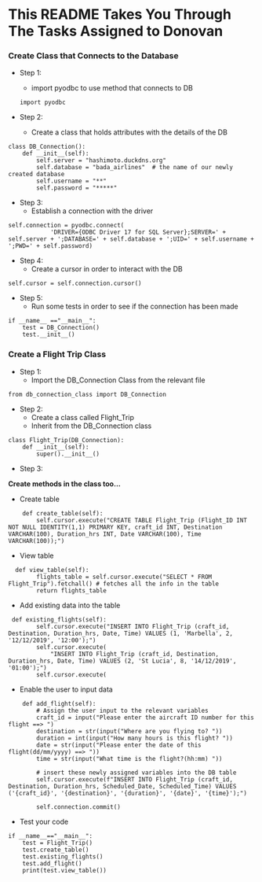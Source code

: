 # This README Takes You Through The Tasks Assigned to Donovan

### Create Class that Connects to the Database
* Step 1:
    - import pyodbc to use method that connects to DB
    
    ```import pyodbc ```
    
* Step 2:
    - Create a class that holds attributes with the details of the DB
```
class DB_Connection():
    def __init__(self):
        self.server = "hashimoto.duckdns.org"
        self.database = "bada_airlines"  # the name of our newly created database
        self.username = "**"
        self.password = "*****"
```

* Step 3:
    - Establish a connection with the driver
```
self.connection = pyodbc.connect(
            'DRIVER={ODBC Driver 17 for SQL Server};SERVER=' + self.server + ';DATABASE=' + self.database + ';UID=' + self.username + ';PWD=' + self.password)
```

* Step 4:
    - Create a cursor in order to interact with the DB
```
self.cursor = self.connection.cursor()
```

* Step 5:
    - Run some tests in order to see if the connection has been made
```
if __name__ =="__main__":
    test = DB_Connection()
    test.__init__()
```

### Create a Flight Trip Class
* Step 1:
    - Import the DB_Connection Class from the relevant file
```
from db_connection_class import DB_Connection
```

* Step 2:
    - Create a class called Flight_Trip
    - Inherit from the DB_Connection class
```
class Flight_Trip(DB_Connection):
    def __init__(self):
        super().__init__()
```

* Step 3:
 
**Create methods in the class too...**
* Create table
```
    def create_table(self):
        self.cursor.execute("CREATE TABLE Flight_Trip (Flight_ID INT NOT NULL IDENTITY(1,1) PRIMARY KEY, craft_id INT, Destination VARCHAR(100), Duration_hrs INT, Date VARCHAR(100), Time VARCHAR(100));")
```
* View table
```
  def view_table(self):
        flights_table = self.cursor.execute("SELECT * FROM Flight_Trip").fetchall() # fetches all the info in the table
        return flights_table
```
* Add existing data into the table
```
 def existing_flights(self):
        self.cursor.execute("INSERT INTO Flight_Trip (craft_id, Destination, Duration_hrs, Date, Time) VALUES (1, 'Marbella', 2, '12/12/2019', '12:00');")
        self.cursor.execute(
            "INSERT INTO Flight_Trip (craft_id, Destination, Duration_hrs, Date, Time) VALUES (2, 'St Lucia', 8, '14/12/2019', '01:00');")
        self.cursor.execute(
```
* Enable the user to input data
```
    def add_flight(self):
        # Assign the user input to the relevant variables
        craft_id = input("Please enter the aircraft ID number for this flight ==> ")
        destination = str(input("Where are you flying to? "))
        duration = int(input("How many hours is this flight? "))
        date = str(input("Please enter the date of this flight(dd/mm/yyyy) ==> "))
        time = str(input("What time is the flight?(hh:mm) "))

        # insert these newly assigned variables into the DB table
        self.cursor.execute(f"INSERT INTO Flight_Trip (craft_id, Destination, Duration_hrs, Scheduled_Date, Scheduled_Time) VALUES ('{craft_id}', '{destination}', '{duration}', '{date}', '{time}');")

        self.connection.commit()
```
* Test your code
```
if __name__=="__main__":
    test = Flight_Trip()
    test.create_table()
    test.existing_flights()
    test.add_flight()
    print(test.view_table())
```
    
    